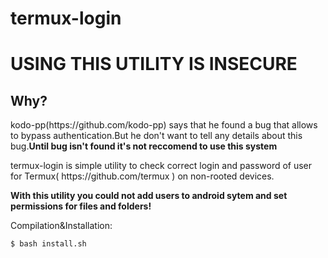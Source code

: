 # termux-login
<h1>USING THIS UTILITY IS INSECURE</h1>
<h2>Why?</h2>
<p>kodo-pp(https://github.com/kodo-pp) says that he found a bug that allows to bypass authentication.But he don't want to tell any details about this bug.<b>Until bug isn't found it's not reccomend to use this system</b></p>
<p>termux-login is simple utility to check correct login and password of user for Termux( https://github.com/termux ) on non-rooted devices.</p>
<p><b> With this utility you could not add users to android sytem and set permissions for files and folders!</b></p>
<p>Compilation&Installation:</p>
  
```
$ bash install.sh
```    



  
